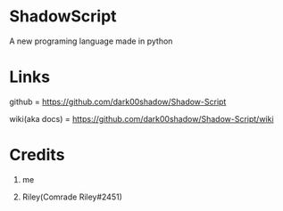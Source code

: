 # ShadowScript
A new programing language made in python



# Links

github = https://github.com/dark00shadow/Shadow-Script

wiki(aka docs) = https://github.com/dark00shadow/Shadow-Script/wiki


# Credits
1. me

2. Riley(Comrade Riley#2451)
